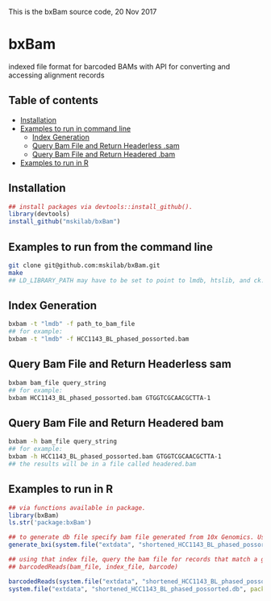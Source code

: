 
This is the bxBam source code, 20 Nov 2017

# bxBam
indexed file format for barcoded BAMs with API for converting and accessing alignment records

## Table of contents
* [Installation](#installation)
* [Examples to run in command line](#examples-to-run-from-the-command-line)
  * [Index Generation](#index-generation)
  * [Query Bam File and Return Headerless .sam](#query-bam-file-and-return-headerless-sam)
  * [Query Bam File and Return Headered .bam](#query-bam-file-and-return-headered-bam)
* [Examples to run in R](#examples-to-run-in-r)

## Installation

```R
## install packages via devtools::install_github().
library(devtools)
install_github("mskilab/bxBam")
```

## Examples to run from the command line
```bash
git clone git@github.com:mskilab/bxBam.git
make
## LD_LIBRARY_PATH may have to be set to point to lmdb, htslib, and ck.
```

Index Generation
----------------
```bash
bxbam -t "lmdb" -f path_to_bam_file
## for example:
bxbam -t "lmdb" -f HCC1143_BL_phased_possorted.bam
```

Query Bam File and Return Headerless sam
-----------------------------------------
```bash
bxbam bam_file query_string
## for example:
bxbam HCC1143_BL_phased_possorted.bam GTGGTCGCAACGCTTA-1
```

Query Bam File and Return Headered bam
--------------------------------------
```bash
bxbam -h bam_file query_string
## for example:
bxbam -h HCC1143_BL_phased_possorted.bam GTGGTCGCAACGCTTA-1
## the results will be in a file called headered.bam
```

Examples to run in R
--------------------

```R
## via functions available in package.
library(bxBam)
ls.str('package:bxBam')
```

```R
## to generate db file specify bam file generated from 10x Genomics. Use generate_bxi()
generate_bxi(system.file("extdata", "shortened_HCC1143_BL_phased_possorted.bam", package="bxBam")
```

```R
## using that index file, query the bam file for records that match a given BX barcode.
## barcodedReads(bam_file, index_file, barcode)

barcodedReads(system.file("extdata", "shortened_HCC1143_BL_phased_possorted.bam", package="bxBam"),
system.file("extdata", "shortened_HCC1143_BL_phased_possorted.db", package="bxBam"), 'CGGAGCTAGTAAGTAC-1')
```
